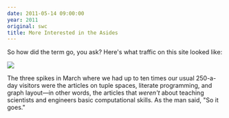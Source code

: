 ```yaml
---
date: 2011-05-14 09:00:00
year: 2011
original: swc
title: More Interested in the Asides
---
```

<p>So how did the term go, you ask?  Here's what traffic on this site looked like:</p>
<p><img src="{{'/files/2011/05/temp.png' | relative_url}}" /></p>
<p>The three spikes in March where we had up to ten times our usual 250-a-day visitors were the articles on tuple spaces, literate programming, and graph layout&mdash;in other words, the articles that <em>weren't</em> about teaching scientists and engineers basic computational skills. As the man said, "So it goes."</p>

